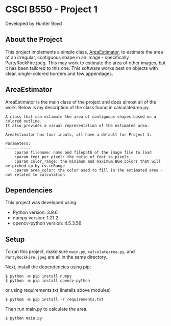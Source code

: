 # CSCI B550 - Project 1
Developed by Hunter Boyd
## About the Project
This project implements a simple class, [AreaEstimator](#areaestimator), to estimate the area of an irregular, contiguous shape in an image - 
specifically PartyRockFire.jpeg.
This may work to estimate the area of other images, but it has been tailored to this one. 
This software works best on objects with clear, single-colored borders and few appendages.

## AreaEstimator
AreaEstimator is the main class of the project and does almost all of the work.
Below is my description of the class found in calculatearea.py.

    
    A class that can estimate the area of contiguous shapes based on a colored outline.
    It also provides a visual representation of the estimated area.
    
    AreaEstimator has four inputs, all have a default for Project 1:

    Parameters:
    -----------
        :param filename: name and filepath of the image file to load
        :param feet_per_pixel: the ratio of feet to pixels
        :param color_range: the minimum and maximum BGR colors that will be picked up by cv.inRange
        :param area_color: the color used to fill in the estimated area - not related to calculation
    

## Dependencies
This project was developed using:
* Python version: 3.9.6
* numpy version: 1.21.2
* opencv-python version: 4.5.3.56
	
## Setup

To run this project, make sure `main.py`, `calculatearea.py`, and  `PartyRockFire.jpeg` are all in the same directory.

Next, install the dependencies using pip:

```
$ python -m pip install numpy
$ python -m pip install opencv-python
```
or using requirements.txt (installs above modules)
```
$ pythom -m pip install -r requirements.txt
```

Then run main.py to calculate the area.
```
$ python main.py
```